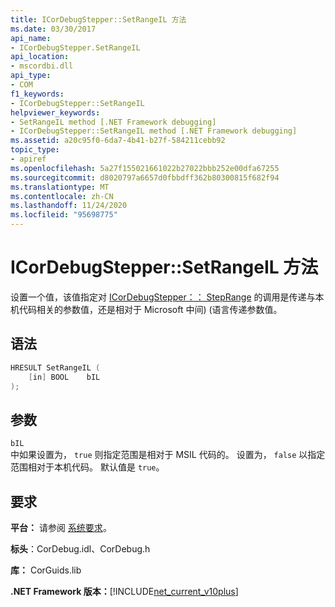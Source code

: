 ```yaml
---
title: ICorDebugStepper::SetRangeIL 方法
ms.date: 03/30/2017
api_name:
- ICorDebugStepper.SetRangeIL
api_location:
- mscordbi.dll
api_type:
- COM
f1_keywords:
- ICorDebugStepper::SetRangeIL
helpviewer_keywords:
- SetRangeIL method [.NET Framework debugging]
- ICorDebugStepper::SetRangeIL method [.NET Framework debugging]
ms.assetid: a20c95f0-6da7-4b41-b27f-584211cebb92
topic_type:
- apiref
ms.openlocfilehash: 5a27f155021661022b27022bbb252e00dfa67255
ms.sourcegitcommit: d8020797a6657d0fbbdff362b80300815f682f94
ms.translationtype: MT
ms.contentlocale: zh-CN
ms.lasthandoff: 11/24/2020
ms.locfileid: "95698775"
---
```

# <a name="icordebugsteppersetrangeil-method"></a>ICorDebugStepper::SetRangeIL 方法

设置一个值，该值指定对 [ICorDebugStepper：： StepRange](icordebugstepper-steprange-method.md) 的调用是传递与本机代码相关的参数值，还是相对于 Microsoft 中间)  (语言传递参数值。  
  
## <a name="syntax"></a>语法  
  
```cpp  
HRESULT SetRangeIL (  
    [in] BOOL    bIL  
);  
```  
  
## <a name="parameters"></a>参数  

 `bIL`  
 中如果设置为， `true` 则指定范围是相对于 MSIL 代码的。 设置为， `false` 以指定范围相对于本机代码。 默认值是 `true`。  
  
## <a name="requirements"></a>要求  

 **平台：** 请参阅 [系统要求](../../get-started/system-requirements.md)。  
  
 **标头**：CorDebug.idl、CorDebug.h  
  
 **库：** CorGuids.lib  
  
 **.NET Framework 版本：**[!INCLUDE[net_current_v10plus](../../../../includes/net-current-v10plus-md.md)]
